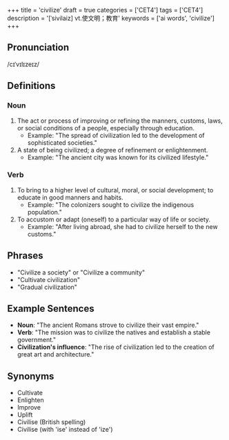 +++
title = 'civilize'
draft = true
categories = ['CET4']
tags = ['CET4']
description = '[ˈsivilaiz] vt.使文明；教育'
keywords = ['ai words', 'civilize']
+++

## Pronunciation
/cɪˈvɪlɪzeɪz/

## Definitions
### Noun
1. The act or process of improving or refining the manners, customs, laws, or social conditions of a people, especially through education.
   - Example: "The spread of civilization led to the development of sophisticated societies."
2. A state of being civilized; a degree of refinement or enlightenment.
   - Example: "The ancient city was known for its civilized lifestyle."

### Verb
1. To bring to a higher level of cultural, moral, or social development; to educate in good manners and habits.
   - Example: "The colonizers sought to civilize the indigenous population."
2. To accustom or adapt (oneself) to a particular way of life or society.
   - Example: "After living abroad, she had to civilize herself to the new customs."

## Phrases
- "Civilize a society" or "Civilize a community"
- "Cultivate civilization"
- "Gradual civilization"

## Example Sentences
- **Noun**: "The ancient Romans strove to civilize their vast empire."
- **Verb**: "The mission was to civilize the natives and establish a stable government."
- **Civilization's influence**: "The rise of civilization led to the creation of great art and architecture."

## Synonyms
- Cultivate
- Enlighten
- Improve
- Uplift
- Civilise (British spelling)
- Civilise (with 'ise' instead of 'ize')
